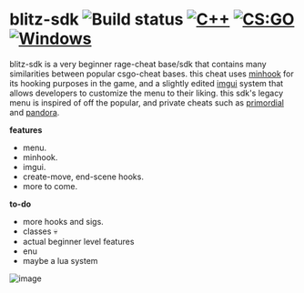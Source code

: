 # **blitz-sdk** ![Build status](https://ci.appveyor.com/api/projects/status/s9yhmm4ru6ywfsyt?svg=true) [![C++](https://img.shields.io/badge/language-C%2B%2B-%23f34b7d.svg)](https://en.wikipedia.org/wiki/C%2B%2B) [![CS:GO](https://img.shields.io/badge/game-CS%3AGO-yellow.svg)](https://store.steampowered.com/app/730/CounterStrike_Global_Offensive/) [![Windows](https://img.shields.io/badge/platform-Windows-0078d7.svg)](https://en.wikipedia.org/wiki/Microsoft_Windows)

blitz-sdk is a very beginner rage-cheat base/sdk that contains many similarities between popular csgo-cheat bases. this cheat uses [minhook](https://github.com/TsudaKageyu/minhook) for its hooking purposes in the game, and a slightly edited [imgui](https://github.com/ocornut/imgui) system that allows developers to customize the menu to their liking. this sdk's legacy menu is inspired of off the popular, and private cheats such as [primordial](https://primordial.dev/) and [pandora](https://pandora.uno/).

**features**
* menu.
* minhook.
* imgui.
* create-move, end-scene hooks.
* more to come.

**to-do**
* more hooks and sigs.
* classes 💀
* actual beginner level features
* enu
* maybe a lua system

![image](https://user-images.githubusercontent.com/119817409/217404772-4390be82-217c-4efa-b142-9a1d67dbcb7e.png)
